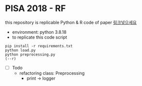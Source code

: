# PISA 2018 - RF
this repository is replicable Python & R code of paper [링크넣으세요]()

- environment: python 3.8.18
- to replicate this code script
```
pip install -r requirements.txt
python load.py
python preprocessing.py
(--r)
```


- [ ] Todo
    - refactoring class: Preprocessing
        - print -> logger
